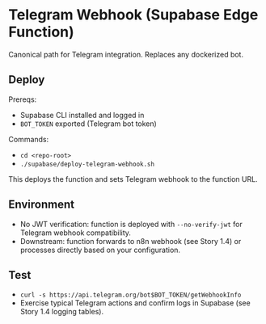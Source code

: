 # Telegram Webhook (Supabase Edge Function)

Canonical path for Telegram integration. Replaces any dockerized bot.

## Deploy

Prereqs:

- Supabase CLI installed and logged in
- `BOT_TOKEN` exported (Telegram bot token)

Commands:

- `cd <repo-root>`
- `./supabase/deploy-telegram-webhook.sh`

This deploys the function and sets Telegram webhook to the function URL.

## Environment

- No JWT verification: function is deployed with `--no-verify-jwt` for Telegram
  webhook compatibility.
- Downstream: function forwards to n8n webhook (see Story 1.4) or processes
  directly based on your configuration.

## Test

- `curl -s https://api.telegram.org/bot$BOT_TOKEN/getWebhookInfo`
- Exercise typical Telegram actions and confirm logs in Supabase (see Story 1.4
  logging tables).
